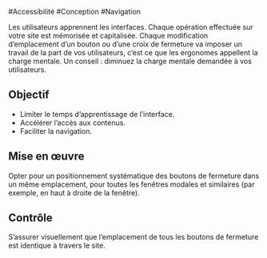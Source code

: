 
#Accessibilité #Conception #Navigation

Les utilisateurs apprennent les interfaces. Chaque opération effectuée sur votre site est mémorisée et capitalisée. Chaque modification d’emplacement d’un bouton ou d’une croix de fermeture va imposer un travail de la part de vos utilisateurs, c’est ce que les ergonomes appellent la charge mentale. Un conseil : diminuez la charge mentale demandée à vos utilisateurs.

Objectif
--------

*   Limiter le temps d’apprentissage de l’interface.
*   Accélérer l’accès aux contenus.
*   Faciliter la navigation.

Mise en œuvre
-------------

Opter pour un positionnement systématique des boutons de fermeture dans un même emplacement, pour toutes les fenêtres modales et similaires (par exemple, en haut à droite de la fenêtre).

Contrôle
--------

S’assurer visuellement que l’emplacement de tous les boutons de fermeture est identique à travers le site.
